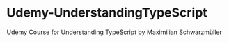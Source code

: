 # Udemy-UnderstandingTypeScript
Udemy Course for Understanding TypeScript by Maximilian Schwarzmüller 
